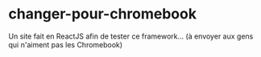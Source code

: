 # changer-pour-chromebook

Un site fait en ReactJS afin de tester ce framework...
(à envoyer aux gens qui n'aiment pas les Chromebook)
